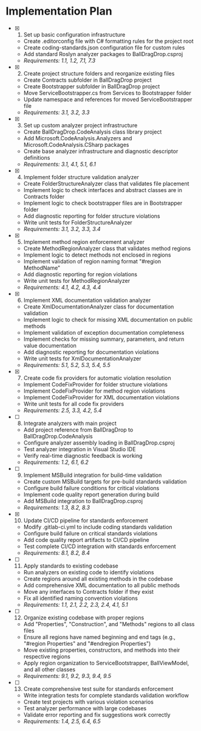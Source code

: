 # Implementation Plan

- [x] 1. Set up basic configuration infrastructure

  - Create .editorconfig file with C# formatting rules for the project root
  - Create coding-standards.json configuration file for custom rules
  - Add standard Roslyn analyzer packages to BallDragDrop.csproj
  - _Requirements: 1.1, 1.2, 7.1, 7.3_

- [x] 2. Create project structure folders and reorganize existing files

  - Create Contracts subfolder in BallDragDrop project
  - Create Bootstrapper subfolder in BallDragDrop project  
  - Move ServiceBootstrapper.cs from Services to Bootstrapper folder
  - Update namespace and references for moved ServiceBootstrapper file
  - _Requirements: 3.1, 3.2, 3.3_

- [x] 3. Set up custom analyzer project infrastructure

  - Create BallDragDrop.CodeAnalysis class library project
  - Add Microsoft.CodeAnalysis.Analyzers and Microsoft.CodeAnalysis.CSharp packages
  - Create base analyzer infrastructure and diagnostic descriptor definitions
  - _Requirements: 3.1, 4.1, 5.1, 6.1_

- [x] 4. Implement folder structure validation analyzer
  - Create FolderStructureAnalyzer class that validates file placement
  - Implement logic to check interfaces and abstract classes are in Contracts folder
  - Implement logic to check bootstrapper files are in Bootstrapper folder
  - Add diagnostic reporting for folder structure violations
  - Write unit tests for FolderStructureAnalyzer
  - _Requirements: 3.1, 3.2, 3.3, 3.4_

- [x] 5. Implement method region enforcement analyzer
  - Create MethodRegionAnalyzer class that validates method regions
  - Implement logic to detect methods not enclosed in regions
  - Implement validation of region naming format "#region MethodName"
  - Add diagnostic reporting for region violations
  - Write unit tests for MethodRegionAnalyzer
  - _Requirements: 4.1, 4.2, 4.3, 4.4_

- [x] 6. Implement XML documentation validation analyzer
  - Create XmlDocumentationAnalyzer class for documentation validation
  - Implement logic to check for missing XML documentation on public methods
  - Implement validation of exception documentation completeness
  - Implement checks for missing summary, parameters, and return value documentation
  - Add diagnostic reporting for documentation violations
  - Write unit tests for XmlDocumentationAnalyzer
  - _Requirements: 5.1, 5.2, 5.3, 5.4, 5.5_

- [x] 7. Create code fix providers for automatic violation resolution
  - Implement CodeFixProvider for folder structure violations
  - Implement CodeFixProvider for method region violations
  - Implement CodeFixProvider for XML documentation violations
  - Write unit tests for all code fix providers
  - _Requirements: 2.5, 3.3, 4.2, 5.4_

- [ ] 8. Integrate analyzers with main project
  - Add project reference from BallDragDrop to BallDragDrop.CodeAnalysis
  - Configure analyzer assembly loading in BallDragDrop.csproj
  - Test analyzer integration in Visual Studio IDE
  - Verify real-time diagnostic feedback is working
  - _Requirements: 1.2, 6.1, 6.2_

- [ ] 9. Implement MSBuild integration for build-time validation
  - Create custom MSBuild targets for pre-build standards validation
  - Configure build failure conditions for critical violations
  - Implement code quality report generation during build
  - Add MSBuild integration to BallDragDrop.csproj
  - _Requirements: 1.3, 8.2, 8.3_

- [x] 10. Update CI/CD pipeline for standards enforcement


  - Modify .gitlab-ci.yml to include coding standards validation
  - Configure build failure on critical standards violations
  - Add code quality report artifacts to CI/CD pipeline
  - Test complete CI/CD integration with standards enforcement
  - _Requirements: 8.1, 8.2, 8.4_

- [ ] 11. Apply standards to existing codebase

  - Run analyzers on existing code to identify violations
  - Create regions around all existing methods in the codebase
  - Add comprehensive XML documentation to all public methods
  - Move any interfaces to Contracts folder if they exist
  - Fix all identified naming convention violations
  - _Requirements: 1.1, 2.1, 2.2, 2.3, 2.4, 4.1, 5.1_

- [ ] 12. Organize existing codebase with proper regions
  - Add "Properties", "Construction", and "Methods" regions to all class files
  - Ensure all regions have named beginning and end tags (e.g., "#region Properties" and "#endregion Properties")
  - Move existing properties, constructors, and methods into their respective regions
  - Apply region organization to ServiceBootstrapper, BallViewModel, and all other classes
  - _Requirements: 9.1, 9.2, 9.3, 9.4, 9.5_

- [ ] 13. Create comprehensive test suite for standards enforcement
  - Write integration tests for complete standards validation workflow
  - Create test projects with various violation scenarios
  - Test analyzer performance with large codebases
  - Validate error reporting and fix suggestions work correctly
  - _Requirements: 1.4, 2.5, 6.4, 6.5_